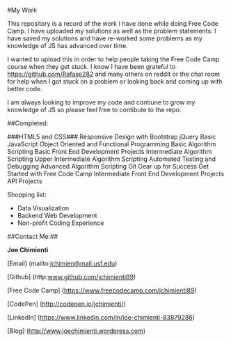 #My Work

This repository is a record of the work I have done while doing Free Code Camp. I have uploaded my solutions as well as the problem statements. I have saved my solutions and have re-worked some problems as my knowledge of JS has advanced over time. 

I wanted to upload this in order to help people taking the Free Code Camp course when they get stuck. I know I have been grateful to https://github.com/Rafase282  and  many others on reddit or the chat room for help when I got stuck on a problem or looking back and coming up with better code.

I am always looking to improve my code and contiune to grow my knowledge of JS so please feel free to contibute to the repo.  


##Completed:

###HTML5 and CSS###
Responsive Design with Bootstrap
jQuery
Basic JavaScript
Object Oriented and Functional Programming
Basic Algorithm Scripting
Basic Front End Development Projects
Intermediate Algorithm Scripting
Upper Intermediate Algorithm Scripting
Automated Testing and Debugging
Advanced Algorithm Scripting
Git
Gear up for Success
Get Started with Free Code Camp
Intermediate Front End Development Projects
API Projects

Shopping list:

  * Data Visualization
  * Backend Web Development
  * Non-profit Coding Experience


##Contact Me:##

**Joe Chimienti**

[Email] (mailto:jchimien@mail.usf.edu)

[Github] (http:www.github.com/jchimienti89)

[Free Code Camp] (https://www.freecodecamp.com/jchimienti89)

[CodePen] (http://codepen.io/jchimienti/)

[LinkedIn] (https://www.linkedin.com/in/joe-chimienti-83879286)

[Blog] (http://www.joechimienti.wordpress.com)

